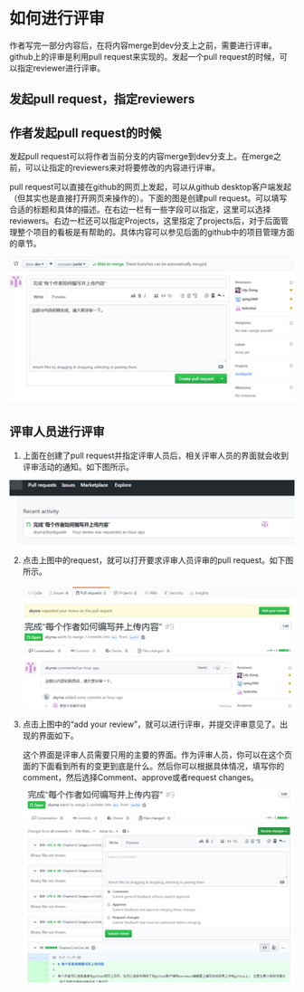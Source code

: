 # 如何进行评审

作者写完一部分内容后，在将内容merge到dev分支上之前，需要进行评审。github上的评审是利用pull request来实现的。发起一个pull request的时候，可以指定reviewer进行评审。

## 发起pull request，指定reviewers

## 作者发起pull request的时候

发起pull request可以将作者当前分支的内容merge到dev分支上。在merge之前，可以让指定的reviewers来对将要修改的内容进行评审。

pull request可以直接在github的网页上发起，可以从github desktop客户端发起（但其实也是直接打开网页来操作的）。下面的图是创建pull request。可以填写合适的标题和具体的描述。在右边一栏有一些字段可以指定，这里可以选择reviewers。右边一栏还可以指定Projects，这里指定了projects后，对于后面管理整个项目的看板是有帮助的。具体内容可以参见后面的github中的项目管理方面的章节。

![avatar](./images/review1.png)

## 评审人员进行评审

1. 上面在创建了pull request并指定评审人员后，相关评审人员的界面就会收到评审活动的通知。如下图所示。

![avatar](./images/review2.png)

2. 点击上图中的request，就可以打开要求评审人员评审的pull request。如下图所示。

   ![avatar](./images/review3.png)

3. 点击上图中的“add your review”，就可以进行评审，并提交评审意见了。出现的界面如下。

   这个界面是评审人员需要只用的主要的界面。作为评审人员，你可以在这个页面的下面看到所有的变更到底是什么。然后你可以根据具体情况，填写你的comment，然后选择Comment、approve或者request changes。

   ![avatar](./images/review4.png)